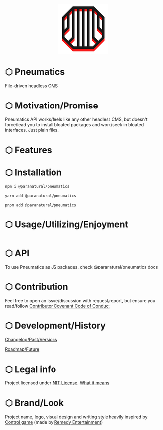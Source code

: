<div align='center'>
    <picture>
        <source media='(prefers-color-scheme: dark)' srcset='./.github/pneumatics-logo-light-160.png' />
        <source media='(prefers-color-scheme: light)' srcset='./.github/pneumatics-logo-dark-160.png' />
        <img src='./.github/pneumatics-logo-dark-160.png' />
    </picture>
</div>

# ⬡ Pneumatics

File-driven headless CMS

# ⬡ Motivation/Promise

Pneumatics API works/feels like any other headless CMS, but doesn't force/lead you to install bloated packages and work/seek in bloated interfaces. Just plain files.

# ⬡ Features

# ⬡ Installation

```shell
npm i @paranatural/pneumatics
```

```shell
yarn add @paranatural/pneumatics
```

```shell
pnpm add @paranatural/pneumatics
```

# ⬡ Usage/Utilizing/Enjoyment

```typescript

```

# ⬡ API

To use Pneumatics as JS packages, check [@paranatural/pneumatics docs](./packages/pneumatics/readme.md)

# ⬡ Contribution

Feel free to open an issue/discussion with request/report, but ensure you read/follow [Contributor Covenant Code of Conduct](code_of_conduct.md)

# ⬡ Development/History

[Changelog/Past/Versions](changelog.md)

[Roadmap/Future](roadmap.md)

# ⬡ Legal info

Project licensed under [MIT License](license.md). [What it means](https://choosealicense.com/licenses/mit/)

# ⬡ Brand/Look

Project name, logo, visual design and writing style heavily inspired by [Control game](https://www.remedygames.com/games/control/) (made by [Remedy Entertainment](https://www.remedygames.com/))
